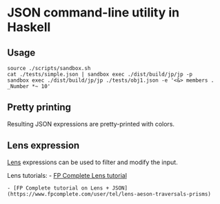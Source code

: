 # JSON command-line utility in Haskell

## Usage


    source ./scripts/sandbox.sh
    cat ./tests/simple.json | sandbox exec ./dist/build/jp/jp -p 
    sandbox exec ./dist/build/jp/jp ./tests/obj1.json -e '<&> members . _Number *~ 10'


## Pretty printing

Resulting JSON expressions are pretty-printed with colors.

## Lens expression

[Lens](https://github.com/ekmett/lens) expressions can be used to filter and modify the input.

Lens tutorials:
    - [FP Complete Lens tutorial](https://www.fpcomplete.com/school/to-infinity-and-beyond/pick-of-the-week/a-little-lens-starter-tutorial)
    
    - [FP Complete tutorial on Lens + JSON](https://www.fpcomplete.com/user/tel/lens-aeson-traversals-prisms)

